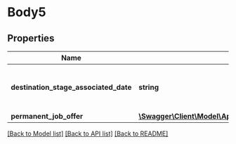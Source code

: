 # Body5

## Properties
Name | Type | Description | Notes
------------ | ------------- | ------------- | -------------
**destination_stage_associated_date** | **string** | The date time when the application is moved into this stage. Value is in this format \&quot;yyyy-MM-dd&#x27;T&#x27;HH:mm:ss.SSS&#x27;Z&#x27;\&quot; | 
**permanent_job_offer** | [**\Swagger\Client\Model\ApplicationidstagenextplacedPermanentJobOffer**](ApplicationidstagenextplacedPermanentJobOffer.md) |  | [optional] 

[[Back to Model list]](../../README.md#documentation-for-models) [[Back to API list]](../../README.md#documentation-for-api-endpoints) [[Back to README]](../../README.md)

